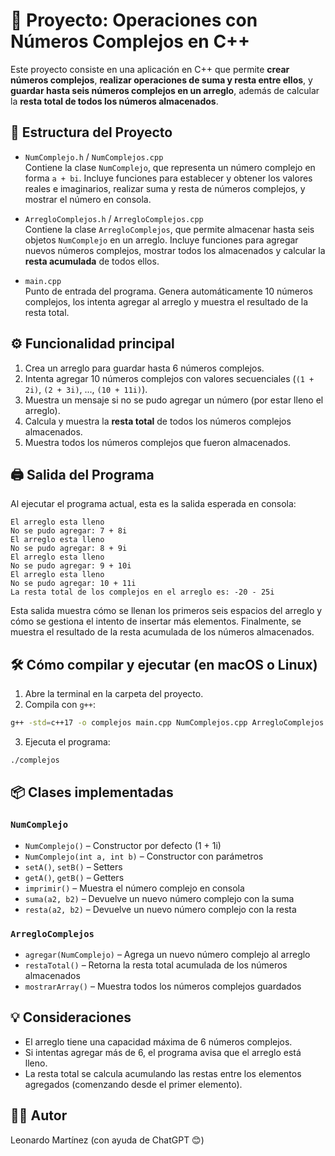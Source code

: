 # 🧮 Proyecto: Operaciones con Números Complejos en C++

Este proyecto consiste en una aplicación en C++ que permite **crear números complejos**, **realizar operaciones de suma y resta entre ellos**, y **guardar hasta seis números complejos en un arreglo**, además de calcular la **resta total de todos los números almacenados**.

## 📁 Estructura del Proyecto

- `NumComplejo.h` / `NumComplejos.cpp`  
  Contiene la clase `NumComplejo`, que representa un número complejo en forma `a + bi`. Incluye funciones para establecer y obtener los valores reales e imaginarios, realizar suma y resta de números complejos, y mostrar el número en consola.

- `ArregloComplejos.h` / `ArregloComplejos.cpp`  
  Contiene la clase `ArregloComplejos`, que permite almacenar hasta seis objetos `NumComplejo` en un arreglo. Incluye funciones para agregar nuevos números complejos, mostrar todos los almacenados y calcular la **resta acumulada** de todos ellos.

- `main.cpp`  
  Punto de entrada del programa. Genera automáticamente 10 números complejos, los intenta agregar al arreglo y muestra el resultado de la resta total.

## ⚙️ Funcionalidad principal

1. Crea un arreglo para guardar hasta 6 números complejos.
2. Intenta agregar 10 números complejos con valores secuenciales (`(1 + 2i)`, `(2 + 3i)`, ..., `(10 + 11i)`).
3. Muestra un mensaje si no se pudo agregar un número (por estar lleno el arreglo).
4. Calcula y muestra la **resta total** de todos los números complejos almacenados.
5. Muestra todos los números complejos que fueron almacenados.

## 🖨️ Salida del Programa

Al ejecutar el programa actual, esta es la salida esperada en consola:

```
El arreglo esta lleno
No se pudo agregar: 7 + 8i
El arreglo esta lleno
No se pudo agregar: 8 + 9i
El arreglo esta lleno
No se pudo agregar: 9 + 10i
El arreglo esta lleno
No se pudo agregar: 10 + 11i
La resta total de los complejos en el arreglo es: -20 - 25i
```

Esta salida muestra cómo se llenan los primeros seis espacios del arreglo y cómo se gestiona el intento de insertar más elementos. Finalmente, se muestra el resultado de la resta acumulada de los números almacenados.

## 🛠️ Cómo compilar y ejecutar (en macOS o Linux)

1. Abre la terminal en la carpeta del proyecto.
2. Compila con `g++`:

```bash
g++ -std=c++17 -o complejos main.cpp NumComplejos.cpp ArregloComplejos.cpp
```

3. Ejecuta el programa:

```bash
./complejos
```

## 📦 Clases implementadas

### `NumComplejo`

- `NumComplejo()` – Constructor por defecto (1 + 1i)
- `NumComplejo(int a, int b)` – Constructor con parámetros
- `setA()`, `setB()` – Setters
- `getA()`, `getB()` – Getters
- `imprimir()` – Muestra el número complejo en consola
- `suma(a2, b2)` – Devuelve un nuevo número complejo con la suma
- `resta(a2, b2)` – Devuelve un nuevo número complejo con la resta

### `ArregloComplejos`

- `agregar(NumComplejo)` – Agrega un nuevo número complejo al arreglo
- `restaTotal()` – Retorna la resta total acumulada de los números almacenados
- `mostrarArray()` – Muestra todos los números complejos guardados

## 💡 Consideraciones

- El arreglo tiene una capacidad máxima de 6 números complejos.
- Si intentas agregar más de 6, el programa avisa que el arreglo está lleno.
- La resta total se calcula acumulando las restas entre los elementos agregados (comenzando desde el primer elemento).

## 👨‍💻 Autor

Leonardo Martínez (con ayuda de ChatGPT 😊)
